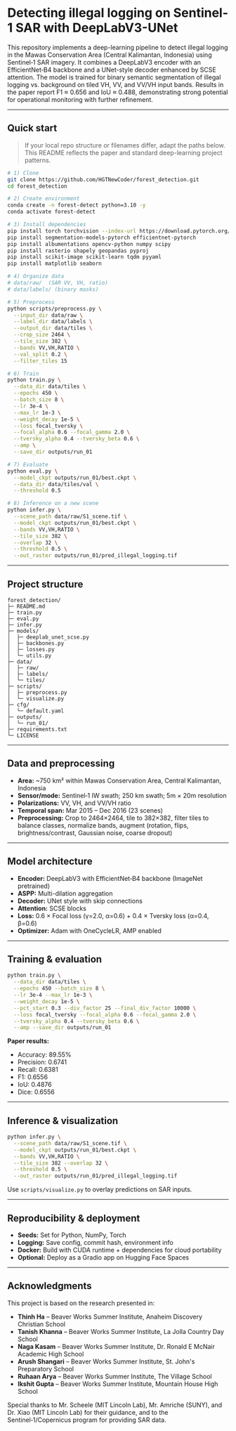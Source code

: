 # Detecting illegal logging on Sentinel-1 SAR with DeepLabV3-UNet

This repository implements a deep-learning pipeline to detect illegal logging in the Mawas Conservation Area (Central Kalimantan, Indonesia) using Sentinel‑1 SAR imagery. It combines a DeepLabV3 encoder with an EfficientNet‑B4 backbone and a UNet-style decoder enhanced by SCSE attention. The model is trained for binary semantic segmentation of illegal logging vs. background on tiled VH, VV, and VV/VH input bands. Results in the paper report F1 ≈ 0.656 and IoU ≈ 0.488, demonstrating strong potential for operational monitoring with further refinement.

---

## Quick start

> If your local repo structure or filenames differ, adapt the paths below. This README reflects the paper and standard deep-learning project patterns.

```bash
# 1) Clone
git clone https://github.com/HGTNewCoder/forest_detection.git
cd forest_detection

# 2) Create environment
conda create -n forest-detect python=3.10 -y
conda activate forest-detect

# 3) Install dependencies
pip install torch torchvision --index-url https://download.pytorch.org/whl/cu121   # or CPU index-url
pip install segmentation-models-pytorch efficientnet-pytorch
pip install albumentations opencv-python numpy scipy
pip install rasterio shapely geopandas pyproj
pip install scikit-image scikit-learn tqdm pyyaml
pip install matplotlib seaborn

# 4) Organize data
# data/raw/  (SAR VV, VH, ratio)
# data/labels/ (binary masks)

# 5) Preprocess
python scripts/preprocess.py \
  --input_dir data/raw \
  --label_dir data/labels \
  --output_dir data/tiles \
  --crop_size 2464 \
  --tile_size 382 \
  --bands VV,VH,RATIO \
  --val_split 0.2 \
  --filter_tiles 15

# 6) Train
python train.py \
  --data_dir data/tiles \
  --epochs 450 \
  --batch_size 8 \
  --lr 3e-4 \
  --max_lr 1e-3 \
  --weight_decay 1e-5 \
  --loss focal_tversky \
  --focal_alpha 0.6 --focal_gamma 2.0 \
  --tversky_alpha 0.4 --tversky_beta 0.6 \
  --amp \
  --save_dir outputs/run_01

# 7) Evaluate
python eval.py \
  --model_ckpt outputs/run_01/best.ckpt \
  --data_dir data/tiles/val \
  --threshold 0.5

# 8) Inference on a new scene
python infer.py \
  --scene_path data/raw/S1_scene.tif \
  --model_ckpt outputs/run_01/best.ckpt \
  --bands VV,VH,RATIO \
  --tile_size 382 \
  --overlap 32 \
  --threshold 0.5 \
  --out_raster outputs/run_01/pred_illegal_logging.tif
```

---

## Project structure

```
forest_detection/
├─ README.md
├─ train.py
├─ eval.py
├─ infer.py
├─ models/
│  ├─ deeplab_unet_scse.py
│  ├─ backbones.py
│  ├─ losses.py
│  └─ utils.py
├─ data/
│  ├─ raw/
│  ├─ labels/
│  └─ tiles/
├─ scripts/
│  ├─ preprocess.py
│  └─ visualize.py
├─ cfg/
│  └─ default.yaml
├─ outputs/
│  └─ run_01/
├─ requirements.txt
└─ LICENSE
```

---

## Data and preprocessing

- **Area:** ~750 km² within Mawas Conservation Area, Central Kalimantan, Indonesia  
- **Sensor/mode:** Sentinel‑1 IW swath; 250 km swath; 5m × 20m resolution  
- **Polarizations:** VV, VH, and VV/VH ratio  
- **Temporal span:** Mar 2015 – Dec 2016 (23 scenes)  
- **Preprocessing:** Crop to 2464×2464, tile to 382×382, filter tiles to balance classes, normalize bands, augment (rotation, flips, brightness/contrast, Gaussian noise, coarse dropout)

---

## Model architecture

- **Encoder:** DeepLabV3 with EfficientNet‑B4 backbone (ImageNet pretrained)  
- **ASPP:** Multi-dilation aggregation  
- **Decoder:** UNet style with skip connections  
- **Attention:** SCSE blocks  
- **Loss:** 0.6 × Focal loss (γ=2.0, α=0.6) + 0.4 × Tversky loss (α=0.4, β=0.6)  
- **Optimizer:** Adam with OneCycleLR, AMP enabled  

---

## Training & evaluation

```bash
python train.py \
  --data_dir data/tiles \
  --epochs 450 --batch_size 8 \
  --lr 3e-4 --max_lr 1e-3 \
  --weight_decay 1e-5 \
  --pct_start 0.3 --div_factor 25 --final_div_factor 10000 \
  --loss focal_tversky --focal_alpha 0.6 --focal_gamma 2.0 \
  --tversky_alpha 0.4 --tversky_beta 0.6 \
  --amp --save_dir outputs/run_01
```

**Paper results:**  
- Accuracy: 89.55%  
- Precision: 0.6741  
- Recall: 0.6381  
- F1: 0.6556  
- IoU: 0.4876  
- Dice: 0.6556

---

## Inference & visualization

```bash
python infer.py \
  --scene_path data/raw/S1_scene.tif \
  --model_ckpt outputs/run_01/best.ckpt \
  --bands VV,VH,RATIO \
  --tile_size 382 --overlap 32 \
  --threshold 0.5 \
  --out_raster outputs/run_01/pred_illegal_logging.tif
```

Use `scripts/visualize.py` to overlay predictions on SAR inputs.

---

## Reproducibility & deployment

- **Seeds:** Set for Python, NumPy, Torch  
- **Logging:** Save config, commit hash, environment info  
- **Docker:** Build with CUDA runtime + dependencies for cloud portability  
- **Optional:** Deploy as a Gradio app on Hugging Face Spaces  

---

## Acknowledgments

This project is based on the research presented in:

- **Thinh Ha** – Beaver Works Summer Institute, Anaheim Discovery Christian School  
- **Tanish Khanna** – Beaver Works Summer Institute, La Jolla Country Day School  
- **Naga Kasam** – Beaver Works Summer Institute, Dr. Ronald E McNair Academic High School  
- **Arush Shangari** – Beaver Works Summer Institute, St. John's Preparatory School  
- **Ruhaan Arya** – Beaver Works Summer Institute, The Village School  
- **Ikshit Gupta** – Beaver Works Summer Institute, Mountain House High School  

Special thanks to Mr. Scheele (MIT Lincoln Lab), Mr. Amriche (SUNY), and Dr. Xiao (MIT Lincoln Lab) for their guidance, and to the Sentinel‑1/Copernicus program for providing SAR data.
